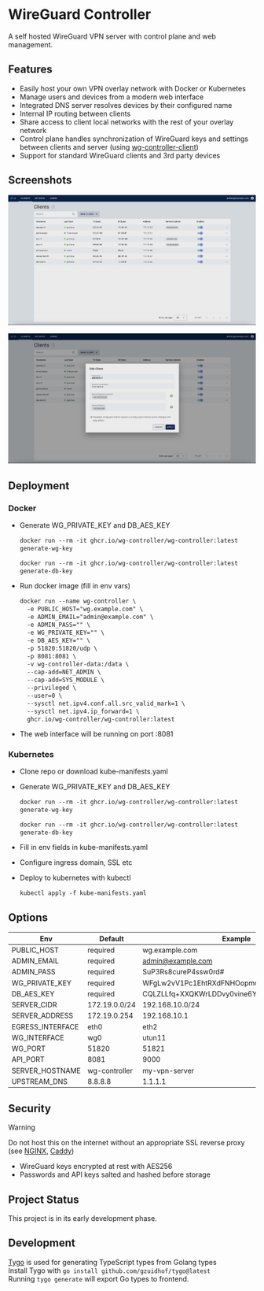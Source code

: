 # WireGuard Controller

A self hosted WireGuard VPN server with control plane and web management.

## Features

- Easily host your own VPN overlay network with Docker or Kubernetes
- Manage users and devices from a modern web interface
- Integrated DNS server resolves devices by their configured name
- Internal IP routing between clients
- Share access to client local networks with the rest of your overlay network
- Control plane handles synchronization of WireGuard keys and settings between clients and server (using [wg-controller-client](https://github.com/wg-controller/wg-controller-client))
- Support for standard WireGuard clients and 3rd party devices

## Screenshots

![Clients Page](/screenshot1.png?raw=true "Client Management Page")

![Client Dialog](/screenshot2.png?raw=true "Client Dialog")

## Deployment

### Docker

- Generate WG_PRIVATE_KEY and DB_AES_KEY

  ```
  docker run --rm -it ghcr.io/wg-controller/wg-controller:latest generate-wg-key
  ```

  ```
  docker run --rm -it ghcr.io/wg-controller/wg-controller:latest generate-db-key
  ```

- Run docker image (fill in env vars)

  ```
  docker run --name wg-controller \
    -e PUBLIC_HOST="wg.example.com" \
    -e ADMIN_EMAIL="admin@example.com" \
    -e ADMIN_PASS="" \
    -e WG_PRIVATE_KEY="" \
    -e DB_AES_KEY="" \
    -p 51820:51820/udp \
    -p 8081:8081 \
    -v wg-controller-data:/data \
    --cap-add=NET_ADMIN \
    --cap-add=SYS_MODULE \
    --privileged \
    --user=0 \
    --sysctl net.ipv4.conf.all.src_valid_mark=1 \
    --sysctl net.ipv4.ip_forward=1 \
    ghcr.io/wg-controller/wg-controller:latest
  ```

- The web interface will be running on port :8081

### Kubernetes

- Clone repo or download kube-manifests.yaml
- Generate WG_PRIVATE_KEY and DB_AES_KEY

  ```
  docker run --rm -it ghcr.io/wg-controller/wg-controller:latest generate-wg-key
  ```

  ```
  docker run --rm -it ghcr.io/wg-controller/wg-controller:latest generate-db-key
  ```

- Fill in env fields in kube-manifests.yaml
- Configure ingress domain, SSL etc
- Deploy to kubernetes with kubectl

  ```
  kubectl apply -f kube-manifests.yaml
  ```

## Options

| Env              | Default       | Example                                      |
| ---------------- | ------------- | -------------------------------------------- |
| PUBLIC_HOST      | required      | wg.example.com                               |
| ADMIN_EMAIL      | required      | admin@example.com                            |
| ADMIN_PASS       | required      | SuP3Rs8cureP4ssw0rd#                         |
| WG_PRIVATE_KEY   | required      | WFgLw2vV1Pc1EhtRXdFNHOopmuNl9GZluRFhI73Mf2o= |
| DB_AES_KEY       | required      | CQLZLLfq+XXQKWrLDDvy0vine6Yil3SGxGJEUHK32yU= |
| SERVER_CIDR      | 172.19.0.0/24 | 192.168.10.0/24                              |
| SERVER_ADDRESS   | 172.19.0.254  | 192.168.10.1                                 |
| EGRESS_INTERFACE | eth0          | eth2                                         |
| WG_INTERFACE     | wg0           | utun11                                       |
| WG_PORT          | 51820         | 51821                                        |
| API_PORT         | 8081          | 9000                                         |
| SERVER_HOSTNAME  | wg-controller | my-vpn-server                                |
| UPSTREAM_DNS     | 8.8.8.8       | 1.1.1.1                                      |

## Security

> [!WARNING]
> Do not host this on the internet without an appropriate SSL reverse proxy (see [NGINX](https://hub.docker.com/_/nginx), [Caddy](https://caddyserver.com))

- WireGuard keys encrypted at rest with AES256
- Passwords and API keys salted and hashed before storage

## Project Status

This project is in its early development phase.

## Development

[Tygo](https://github.com/gzuidhof/tygo) is used for generating TypeScript types from Golang types <br>
Install Tygo with `go install github.com/gzuidhof/tygo@latest` <br>
Running `tygo generate` will export Go types to frontend.
